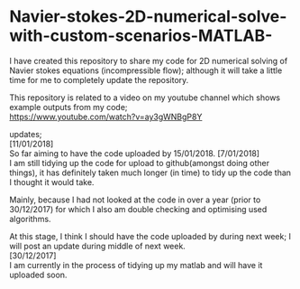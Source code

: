 # Navier-stokes-2D-numerical-solve-with-custom-scenarios-MATLAB-
 I have created this repository to share my code for 2D numerical solving of Navier stokes equations (incompressible flow); although it will take a little time for me to completely update the repository.<br />
 
 This repository is related to a video on my youtube channel which shows example outputs from my code;<br />
 https://www.youtube.com/watch?v=ay3gWNBgP8Y<br />
 
updates;<br />
[11/01/2018] <br />
So far aiming to have the code uploaded by 15/01/2018.
[7/01/2018] <br />
I am still tidying up the code for upload to github(amongst doing other things), it has definitely taken much longer (in time) to tidy up the code than I thought it would take. <br />

Mainly, because I had not looked at the code in over a year (prior to 30/12/2017) for which I also am double checking and optimising used algorithms. <br />

At this stage, I think I should have the code uploaded by during next week; I will post an update during middle of next week.<br />
[30/12/2017] <br />
I am currently in the process of tidying up my matlab and will have it uploaded soon.<br /> 

